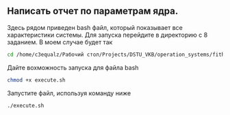 ## Написать отчет по параметрам ядра.

Здесь рядом приведен bash файл, который показывает все характеристики системы. Для запуска перейдите в директорию с 8 заданием. 
В моем случае будет так

```bash
cd /home/c3equalz/Рабочий стол/Projects/DSTU_VKB/operation_systems/fith_semester/10_laboratory/8_question
```

Дайте вохможность запуска для файла bash

```bash
chmod +x execute.sh
```

Запустите файл, используя команду ниже

```bash
./execute.sh
```